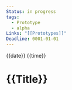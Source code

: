 ```yaml
---
Status: in progress
tags:
  - Prototype
  - alpha
Links: "[[Prototypes]]"
Deadline: 0001-01-01
---
```

{{date}} {{time}}
# {{Title}}

